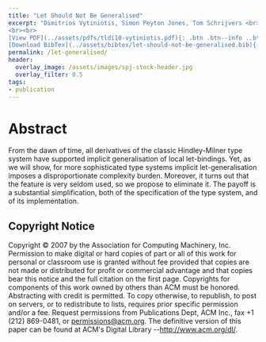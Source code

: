 ```yaml
---
title: "Let Should Not Be Generalised"
excerpt: "Dimitrios Vytiniotis, Simon Peyton Jones, Tom Schrijvers <br><br> <em>Proceedings of the 5th ACM SIGPLAN Workshop on Types in Language Design and Implementation</em>
<br><br>
[View PDF](../assets/pdfs/tldi10-vytiniotis.pdf){: .btn .btn--info ..btn--large}
[Download BibTex](../assets/bibtex/let-should-not-be-generalised.bib){: .btn .btn--info ..btn--large}"
permalink: /let-generalised/
header:
  overlay_image: /assets/images/spj-stock-header.jpg
  overlay_filter: 0.5
tags:
- publication
---
```


# Abstract
From the dawn of time, all derivatives of the classic Hindley-Milner type system have supported implicit generalisation of local let-bindings. Yet, as we will show, for more sophisticated type systems implicit let-generalisation imposes a disproportionate complexity burden. Moreover, it turns out that the feature is very seldom used, so we propose to eliminate it. The payoff is a substantial simplification, both of the specification of the type system, and of its implementation.

## Copyright Notice
Copyright © 2007 by the Association for Computing Machinery, Inc. Permission to make digital or hard copies of part or all of this work for personal or classroom use is granted without fee provided that copies are not made or distributed for profit or commercial advantage and that copies bear this notice and the full citation on the first page. Copyrights for components of this work owned by others than ACM must be honored. Abstracting with credit is permitted. To copy otherwise, to republish, to post on servers, or to redistribute to lists, requires prior specific permission and/or a fee. Request permissions from Publications Dept, ACM Inc., fax +1 (212) 869-0481, or permissions@acm.org. The definitive version of this paper can be found at ACM's Digital Library --http://www.acm.org/dl/.
